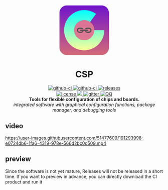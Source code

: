 <div align="center">
    <a href="https://csplink.github.io">
        <img width="160" heigth="160" src="Apps/CSP.Apps.Dev/Resources/Images/logo.svg" alt="logo">
    </a>
    <h1>CSP</h1>
    <div>
        <a href="https://github.com/csplink/csp/actions?query=workflow%3A%F0%9F%A9%BAtest">
            <img src="https://img.shields.io/github/actions/workflow/status/csplink/csp/test.yml?branch=matser&style=flat-square&label=test" alt="github-ci" />
        </a>
        <a href="https://github.com/csplink/csp/actions?query=workflow%3A%F0%9F%92%95mirror">
            <img src="https://img.shields.io/github/actions/workflow/status/csplink/csp/mirror.yml?branch=master&style=flat-square&label=mirror" alt="github-ci" />
        </a>
        <a href="https://github.com/csplink/csp/releases">
            <img src="https://img.shields.io/github/release/csplink/csp.svg?style=flat-square" alt="releases" />
        </a>
    </div>
    <div>
        <a href="https://github.com/csplink/csp/blob/master/LICENSE">
            <img src="https://img.shields.io/github/license/csplink/csp.svg?colorB=f48041&style=flat-square" alt="license" />
        </a>
        <a href="https://csplink.github.io">
            <img src="https://img.shields.io/badge/wiki-document-blue">
        </a>
        <a href="https://gitter.im/csplink/csp?utm_source=badge&utm_medium=badge&utm_campaign=pr-badge&utm_content=badge">
            <img src="https://badges.gitter.im/csplink/csp.svg?style=flat-square" alt="gitter" >
        </a>
        <a href="https://jq.qq.com/?_wv=1027&k=CWt7TZln">
            <img src="https://img.shields.io/badge/chat-on%20QQ-ff69b4.svg?style=flat-square" alt="QQ" />
        </a>
    </div>
    <b>Tools for flexible configuration of chips and boards.</b><br/>
    <i>integrated software with graphical configuration functions, package manager, and debugging tools</i><br/>
</div>

## video

https://user-images.githubusercontent.com/51477609/191293998-e0724db6-1fa6-4319-978e-566d2bc0d509.mp4

## preview

Since the software is not yet mature, Releases will not be released in a short time. If you want to preview in advance, you can directly download the CI product and run it
